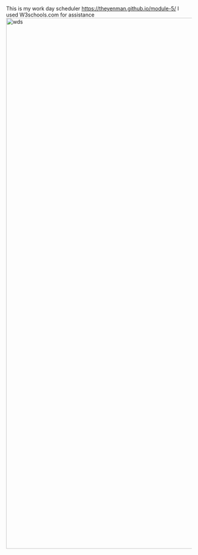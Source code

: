 This is my work day scheduler https://theyenman.github.io/module-5/ I used W3schools.com for assistance 
<img width="1440" alt="wds" src="https://github.com/TheYenMan/module-5/assets/142276720/c65dac0c-66f0-44ad-bd6e-803fac7cb12a">
